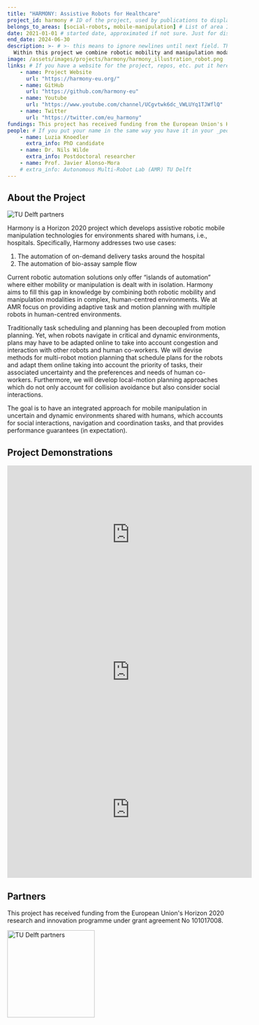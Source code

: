 ```yaml
---
title: "HARMONY: Assistive Robots for Healthcare"
project_id: harmony # ID of the project, used by publications to display in this project.
belongs_to_areas: [social-robots, mobile-manipulation] # List of area IDs, separated by commas.
date: 2021-01-01 # started date, approximated if not sure. Just for display purposes and ordering
end_date: 2024-06-30
description: >- # >- this means to ignore newlines until next field. This is the short project description, displayed in the project's card"
  Within this project we combine robotic mobility and manipulation modalities in complex, human-centred environments.
image: /assets/images/projects/harmony/harmony_illustration_robot.png
links: # If you have a website for the project, repos, etc. put it here.
    - name: Project Website
      url: "https://harmony-eu.org/"
    - name: GitHub
      url: "https://github.com/harmony-eu"
    - name: Youtube
      url: "https://www.youtube.com/channel/UCgvtwk6dc_VWLUYq1TJWflQ"
    - name: Twitter
      url: "https://twitter.com/eu_harmony"
fundings: This project has received funding from the European Union's Horizon 2020 research and innovation programme under grant agreement No 101017008. 
people: # If you put your name in the same way you have it in your _people entry, your preferred link will be added. extra_info is optional.
    - name: Luzia Knoedler 
      extra_info: PhD candidate
    - name: Dr. Nils Wilde 
      extra_info: Postdoctoral researcher
    - name: Prof. Javier Alonso-Mora
    # extra_info: Autonomous Multi-Robot Lab (AMR) TU Delft
---
```

<!-- Here you put the main body of the page, in markdown. You can also mix in html, or change this .md to .html -->
<!-- The fields of People, Funding, Links and Publications will be generated automatically -->

## About the Project

<div class="d-flex justify-content-start mb-2">
  <img class="img-fluid" style="max-height: 2cm;" src="{% include fix_link.html link='/assets/images/projects/harmony/harmony_logo.png' %}" alt="TU Delft partners">
</div>

Harmony is a Horizon 2020 project which develops assistive robotic mobile manipulation technologies for environments shared with humans, i.e., hospitals. Specifically, Harmony addresses two use cases:


1. The automation of on-demand delivery tasks around the hospital
2. The automation of bio-assay sample flow
   
Current robotic automation solutions only offer “islands of automation” where either mobility or manipulation is dealt with in isolation. Harmony aims to fill this gap in knowledge by combining both robotic mobility and manipulation modalities in complex, human-centred environments. We at AMR focus on providing adaptive task and motion planning with multiple robots in human-centred environments.

Traditionally task scheduling and planning has been decoupled from motion planning. Yet, when robots navigate in critical and dynamic environments, plans may have to be adapted online to take into account congestion and interaction with other robots and human co-workers. We will devise methods for multi-robot motion planning that schedule plans for the robots and adapt them online taking into account the priority of tasks, their associated uncertainty and the preferences and needs of human co-workers. Furthermore, we will develop local-motion planning approaches which do not only account for collision avoidance but also consider social interactions.

The goal is to have an integrated approach for mobile manipulation in uncertain and dynamic environments shared with humans, which accounts for social interactions, navigation and coordination tasks, and that provides performance guarantees (in expectation).


## Project Demonstrations
<div class="video-wrapper ratio ratio-16x9"> 
  <iframe width="560" height="315" src="https://www.youtube.com/embed/X8vEKe2i508?si=pCe79i5PdG0gyOMk&mute=1" title="YouTube video player" frameborder="0" allow="accelerometer; autoplay; clipboard-write; encrypted-media; gyroscope; picture-in-picture; web-share" referrerpolicy="strict-origin-when-cross-origin" allowfullscreen></iframe>
</div>
<div class="video-wrapper ratio ratio-16x9"> 
  <iframe width="560" height="315" src="https://www.youtube.com/embed/sZBbWMnwle8?si=ngmtFusLo2cTxrJO&mute=1" title="YouTube video player" frameborder="0" allow="accelerometer; autoplay; clipboard-write; encrypted-media; gyroscope; picture-in-picture; web-share" referrerpolicy="strict-origin-when-cross-origin" allowfullscreen></iframe>
</div>
<div class="video-wrapper ratio ratio-16x9">  
  <iframe width="560" height="315" src="https://www.youtube.com/embed/qsyd7NVgfRI?si=gq0ylGr3xbVtF_tD&mute=1" title="YouTube video player" frameborder="0" allow="accelerometer; autoplay; clipboard-write; encrypted-media; gyroscope; picture-in-picture; web-share" referrerpolicy="strict-origin-when-cross-origin" allowfullscreen></iframe>
</div>


## Partners

This project has received funding from the European Union's Horizon 2020 research and innovation programme under grant agreement No 101017008. 

  <img class="img-fluid" height="200" src="{% include fix_link.html link='/assets/images/projects/harmony/harmony_partners_logos.png' %}" alt="TU Delft partners">




